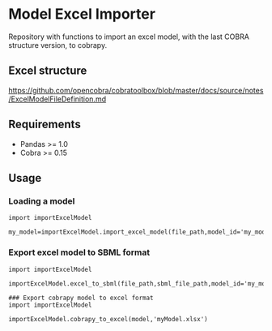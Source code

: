 # Model Excel Importer
Repository with functions to import an excel model, with the last COBRA structure version, to cobrapy.
## Excel structure
https://github.com/opencobra/cobratoolbox/blob/master/docs/source/notes/ExcelModelFileDefinition.md

## Requirements
- Pandas >= 1.0
- Cobra >= 0.15

## Usage
### Loading a model
```
import importExcelModel

my_model=importExcelModel.import_excel_model(file_path,model_id='my_model')
```
### Export excel model to SBML format
```
import importExcelModel

importExcelModel.excel_to_sbml(file_path,sbml_file_path,model_id='my_model')

```

```
### Export cobrapy model to excel format
import importExcelModel

importExcelModel.cobrapy_to_excel(model,'myModel.xlsx')

```

